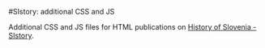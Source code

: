 #SIstory: additional CSS and JS

Additional CSS and JS files for HTML publications on [History of Slovenia - SIstory](http://sistory.si/).

